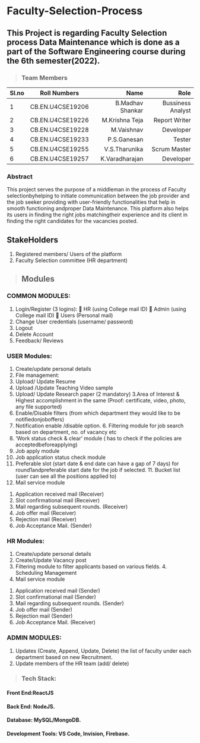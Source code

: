 # Faculty-Selection-Process
## This Project is regarding Faculty Selection process Data Maintenance which is done as a part of the Software Engineering course during the 6th semester(2022).
> ### Team Members
| Sl.no | Roll Numbers | Name | Role |
| :---         |     :---:      |          ---: |  ---: |
| 1   |  CB.EN.U4CSE19206    | B.Madhav Shankar | Bussiness Analyst |
| 2   |  CB.EN.U4CSE19226    | M.Krishna Teja | Report Writer |
| 3   |  CB.EN.U4CSE19228    | M.Vaishnav | Developer |
| 4   |  CB.EN.U4CSE19233    | P.S.Ganesan| Tester |
| 5   |  CB.EN.U4CSE19255    | V.S.Tharunika| Scrum Master |
| 6   |  CB.EN.U4CSE19257    | K.Varadharajan| Developer |

### Abstract
This project serves the purpose of a middleman in the process of Faculty selectionbyhelping to initiate communication between the job provider and the job seeker
providing with user-friendly functionalities that help in smooth functioning andproper
Data Maintenance. This platform also helps its users in finding the right jobs matchingtheir experience and its client in finding the right candidates for the vacancies posted.

## StakeHolders

1. Registered members/ Users of the platform
2. Faculty Selection committee (HR department)

> ## Modules
### COMMON MODULES:
1. Login/Register (3 logins):  HR (using College mail ID)  Admin (using College mail ID)  Users (Personal mail)
2. Change User credentials (username/ password)
3. Logout
4. Delete Account
5. Feedback/ Reviews
### USER Modules:
1. Create/update personal details
2. File management:
1. Upload/ Update Resume
2. Upload /Update Teaching Video sample
3. Upload/ Update Research paper (2 mandatory)
3.Area of Interest & Highest accomplishment in the same
(Proof: certificate, video, photo, any file supported)
4. Enable/Disable filters (from which department they would like to be notifiedonjoboffers)
5. Notification enable /disable option. 6. Filtering module for job search based on department, no. of vacancy etc
7. ‘Work status check & clear’ module ( has to check if the policies are acceptedbeforeapplying)
8. Job apply module
9. Job application status check module
10. Preferable slot (start date & end date can have a gap of 7 days) for round1andpreferable start date for the job if selected. 11. Bucket list (user can see all the positions applied to)
12. Mail service module
1) Application received mail (Receiver)
2) Slot confirmational mail (Receiver)
3) Mail regarding subsequent rounds. (Receiver)
4) Job offer mail (Receiver)
5) Rejection mail (Receiver)
6) Job Acceptance Mail. (Sender)
### HR Modules:
1. Create/update personal details
2. Create/Update Vacancy post
3. Filtering module to filter applicants based on various fields. 4. Scheduling Management
5. Mail service module
1) Application received mail (Sender)
2) Slot confirmational mail (Sender)
3) Mail regarding subsequent rounds. (Sender)
4) Job offer mail (Sender)
5) Rejection mail (Sender)
6) Job Acceptance Mail. (Receiver)
### ADMIN MODULES:
1) Updates (Create, Append, Update, Delete) the list of faculty under each department
based on new Recruitment. 
2) Update members of the HR team (add/ delete)


> ### Tech Stack:
#### Front End:ReactJS 
#### Back End: NodeJS. 
#### Database: MySQL/MongoDB. 
#### Development Tools: VS Code, Invision, Firebase.
